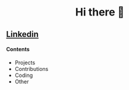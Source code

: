 <h1 align="center">Hi there 👋</h1>
  
## [Linkedin](https://www.linkedin.com/in/giuseppe-ferrara-link/)

#### Contents
<ul>
  <li>Projects</li>
  <li>Contributions</li>
  <li>Coding</li>
  <li>Other</li>
</ul>





